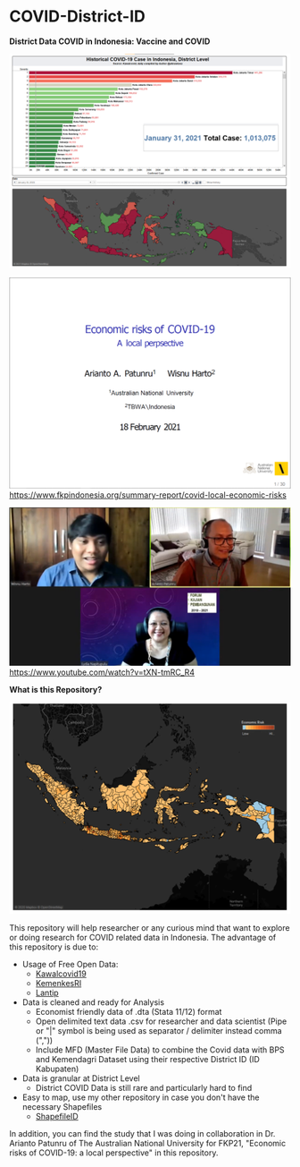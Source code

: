 # COVID-District-ID
**District Data COVID in Indonesia: Vaccine and COVID**

![COVID FKP](https://github.com/akirawisnu/COVID-District-ID/blob/main/1dcd1a7d-50c2-4848-ab83-57793d307783.png?raw=true)

[![FKP21 - COVID](https://github.com/akirawisnu/COVID-District-ID/blob/main/cc6bb8a3-3826-4bd8-9139-ebe3508edb05.png?raw=true)](https://www.fkpindonesia.org/summary-report/covid-local-economic-risks)
https://www.fkpindonesia.org/summary-report/covid-local-economic-risks

[![FKP21 - youtube](https://github.com/akirawisnu/COVID-District-ID/blob/main/Screen-Shot-2021-03-12-at-09.54.57-1024x575.png?raw=true)](https://www.youtube.com/watch?v=tXN-tmRC_R4)
https://www.youtube.com/watch?v=tXN-tmRC_R4

**What is this Repository?**

![DistrictMap](https://github.com/akirawisnu/COVID-District-ID/blob/main/DALY-1.png?raw=true)

This repository will help researcher or any curious mind that want to explore or doing research for COVID related data in Indonesia. The advantage of this repository is due to:
* Usage of Free Open Data:
	* [Kawalcovid19](https://kawalcovid19.id/)
	* [KemenkesRI](https://www.kemkes.go.id/)
	* [Lantip](https://lantip.xyz/)
* Data is cleaned and ready for Analysis
	* Economist friendly data of .dta (Stata 11/12) format
	* Open delimited text data .csv for researcher and data scientist (Pipe or "|" symbol is being used as separator / delimiter instead comma (","))
	* Include MFD (Master File Data) to combine the Covid data with BPS and Kemendagri Dataset using their respective District ID (ID Kabupaten)
* Data is granular at District Level
	* District COVID Data is still rare and particularly hard to find
* Easy to map, use my other repository in case you don't have the necessary Shapefiles
	* [ShapefileID](https://github.com/akirawisnu/GIS_Shapefile_2020_ID)
	
In addition, you can find the study that I was doing in collaboration in Dr. Arianto Patunru of The Australian National University for FKP21, "Economic risks of COVID-19: a local perspective" in this repository. 
